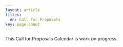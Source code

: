 ```yaml
---
layout: article
titles:
  en: Call for Proposals
key: page-about
---
```



This Call for Proposals Calendar is work on progress.